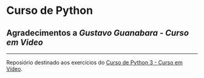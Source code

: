 # Curso de Python

## Agradecimentos a *Gustavo Guanabara - Curso em Video*
--- 
Reposiório destinado aos exercícios do [Curso de Python 3 - Curso em Vídeo](https://www.youtube.com/watch?v=S9uPNppGsGo&list=PLHz_AreHm4dlKP6QQCekuIPky1CiwmdI6).
